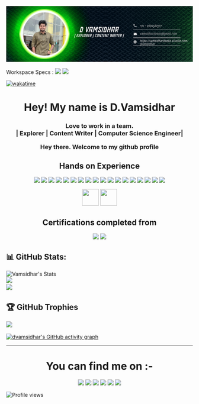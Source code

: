 <img src= "forgithub.png" alt= "Github banner" >

Workspace Specs : <img src="https://img.shields.io/badge/hp%20laptop-0096D6?style=plastic&logo=hp&logoColor=white">
<img src = "https://img.shields.io/badge/AMD%20Radeon_RX_5600-ED1C24?style=plastic&logo=amd&logoColor=white">

[![wakatime](https://wakatime.com/badge/user/6d01e106-b33f-476f-a6bf-24d4d05d95a9.svg)](https://wakatime.com/@6d01e106-b33f-476f-a6bf-24d4d05d95a9)

<h1 align = "center"> Hey! My name is D.Vamsidhar </h1>

<h3 align = "center">Love to work in a team.<br> | Explorer | Content Writer | Computer Science Engineer|</br>
<p> Hey there. Welcome to my github profile</p>

<h2 align="center">Hands on Experience</h2>
<p align="center">
  <img src="https://img.shields.io/badge/Python-3776AB?style=plastic&logo=python&logoColor=white" height=20>
  <img src="https://img.shields.io/badge/C-00599C?style=plastic&logo=c&logoColor=white" height=20>
  <img src="https://img.shields.io/badge/C%2B%2B-00599C?style=plastic&logo=C%2B%2B&logoColor=white" height=20>
  <img src="https://img.shields.io/badge/Pandas-2C2D72?style=plastic&logo=pandas&logoColor=white" height=20>
  <img src="https://img.shields.io/badge/Jupyter-white?style=plastic&logo=Jupyter&logoColor=orange" height=20>
  <img src="https://img.shields.io/badge/Numpy-%23013243?style=plastic&logo=Numpy&logoColor=white" height=20>
  <img src="https://img.shields.io/badge/HTML5-E95420?style=plastic&logo=html5&logoColor=white" height=20>
  <img src="https://img.shields.io/badge/CSS3-3776AB?style=plastic&logo=css3&logoColor=white" height=20>
  <img src="https://img.shields.io/badge/CANVA-%2300C4CC?style=plastic&logo=Canva&logoColor=black" height=20>
  <img src="https://img.shields.io/badge/MATLAB-2C2D72?style=plastic&logo=matlab-original&logoColor=black" height=20>
  <img src="https://img.shields.io/badge/MySQL-000000?style=plastic&logo=mysql&logoColor=white" height=20>
  <img src="https://img.shields.io/badge/Github-%23121011?style=plastic&logo=github&logoColor=white" height=20>
  <img src="https://img.shields.io/badge/Visual_Studio_Code-0078D4?style=plastic&logo=visual%20studio%20code&logoColor=white" height=20>
  <img src="https://img.shields.io/badge/PowerBI-F2C811?style=plastic&logo=Power%20BI&logoColor=black" height=20>
  <img src="https://img.shields.io/badge/Tableau-white?style=plastic&logo=Tableau&logoColor=blue" height=20>
  <img src="https://img.shields.io/badge/Anaconda-green?style=plastic&logo=Anaconda&logoColor=white" height=20>
  <img src="https://img.shields.io/badge/OpenCV-27338e?style=plastic&logo=OpenCV&logoColor=white" height=20>
  <img src="https://img.shields.io/badge/SQLite-07405E?style=plastic&logo=sqlite&logoColor=white" height=20>
</p>

<p align = 'center'>
  <img src="https://cdn.jsdelivr.net/gh/devicons/devicon/icons/matlab/matlab-original.svg" width="45" height="45"/>
  <img src="https://cdn.jsdelivr.net/gh/devicons/devicon/icons/anaconda/anaconda-original.svg" width="45" height="45"/>
</p>

<h2 align="center">Certifications completed from </h2>
<p align="center">
  <img src="https://img.shields.io/badge/Datacamp-05192D?style=plastic&logo=datacamp&logoColor=65FF8F" height=30>
  <img src="https://img.shields.io/badge/Coursera-0056D2?style=plastic&logo=Coursera&logoColor=white" height=30>
</p>


## 📊 GitHub Stats:
![Vamsidhar's Stats](https://github-readme-stats.vercel.app/api?username=dvamsidhar2002&theme=nightowl&hide_border=true&include_all_commits=false&count_private=false)<br/>
![](https://github-readme-streak-stats.herokuapp.com/?user=dvamsidhar2002&theme=nightowl&hide_border=true)<br/>
![](https://github-readme-stats.vercel.app/api/top-langs/?username=dvamsidhar2002&theme=nightowl&hide_border=true&include_all_commits=false&count_private=false&layout=compact)

## 🏆 GitHub Trophies
![](https://github-profile-trophy.vercel.app/?username=dvamsidhar2002&theme=radical&no-frame=true&no-bg=false&margin-w=4)

[![dvamsidhar's GitHub activity graph](https://activity-graph.herokuapp.com/graph?username=dvamsidhar2002&theme=xcode)](https://github.com/dvamsidhar2002)

<hr>

<h1 align="center">You can find me on :-</h1>
<p align="center">
  <a href="https://twitter.com/ImVamsi2002">
    <img src="https://img.shields.io/badge/Twitter-%231DA1F2.svg?&style=plastic&logo=twitter&logoColor=white" height=20></a>
  <a href="https://www.instagram.com/thevamsi2395/">
    <img src="https://img.shields.io/badge/Instagram-%23E4405F.svg?&style=plastic&logo=instagram&logoColor=white" height=20></a>
  <a href="https://www.facebook.com/dvamsidhar">
    <img src="https://img.shields.io/badge/Facebook-%234267B2.svg?&style=plastic&logo=facebook&logoColor=white" height=20></a>
  <a href="https://stackoverflow.com/users/19970419/d-vamsidhar">
    <img src="https://img.shields.io/badge/Stack Overflow-%23F48024.svg?&style=plastic&logo=stackoverflow&logoColor=white" height=20></a>
  <a href="https://www.linkedin.com/in/dvamsidhar5932200802/">
    <img src="https://img.shields.io/badge/LinkedIn-0077B5?&style=plastic&logo=linkedin&logoColor=white" height=20></a>
  <a href="https://www.hackerrank.com/dvamsidhar">
    <img src="https://img.shields.io/badge/-Hackerrank-2EC866?&style=plastic&logo=HackerRank&logoColor=white" height=20></a>
</p>

![Profile views](https://gpvc.arturio.dev/dvamsidhar2002)
